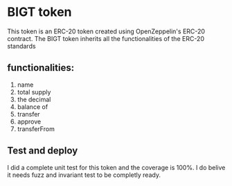 # BIGT token
This token is an ERC-20 token created using OpenZeppelin's ERC-20 contract. The BIGT token inherits all the functionalities of the ERC-20 standards
## functionalities: 
1. name
2. total supply
3. the decimal 
4. balance of 
5. transfer  
6. approve  
7. transferFrom 

## Test and deploy
I did a complete unit test for this token and the coverage is 100%. I do belive it needs fuzz and invariant test to be completly ready. 